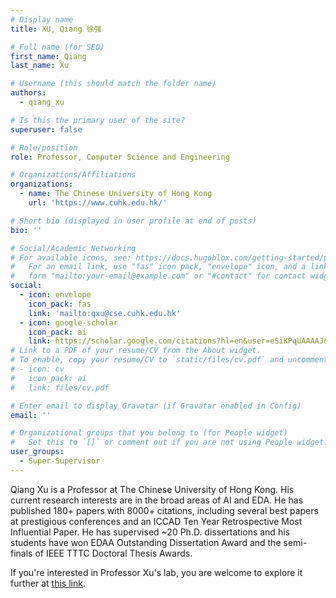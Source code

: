 ```yaml
---
# Display name
title: XU, Qiang 徐强

# Full name (for SEO)
first_name: Qiang
last_name: Xu

# Username (this should match the folder name)
authors:
  - qiang_xu

# Is this the primary user of the site?
superuser: false

# Role/position
role: Professor, Computer Science and Engineering

# Organizations/Affiliations
organizations:
  - name: The Chinese University of Hong Kong
    url: 'https://www.cuhk.edu.hk/'

# Short bio (displayed in user profile at end of posts)
bio: ''

# Social/Academic Networking
# For available icons, see: https://docs.hugoblox.com/getting-started/page-builder/#icons
#   For an email link, use "fas" icon pack, "envelope" icon, and a link in the
#   form "mailto:your-email@example.com" or "#contact" for contact widget.
social:
  - icon: envelope
    icon_pack: fas
    link: 'mailto:qxu@cse.cuhk.edu.hk'
  - icon: google-scholar
    icon_pack: ai
    link: https://scholar.google.com/citations?hl=en&user=eSiKPqUAAAAJ&view_op=list_works
# Link to a PDF of your resume/CV from the About widget.
# To enable, copy your resume/CV to `static/files/cv.pdf` and uncomment the lines below.
# - icon: cv
#   icon_pack: ai
#   link: files/cv.pdf

# Enter email to display Gravatar (if Gravatar enabled in Config)
email: ''

# Organizational groups that you belong to (for People widget)
#   Set this to `[]` or comment out if you are not using People widget.
user_groups:
  - Super-Supervisor
---
```


Qiang Xu is a Professor at The Chinese University of Hong Kong. His current research interests are in the broad areas of AI and EDA. He has published 180+ papers with 8000+ citations, including several best papers at prestigious conferences and an ICCAD Ten Year Retrospective Most Influential Paper. He has supervised ~20 Ph.D. dissertations and his students have won EDAA Outstanding Dissertation Award and the semi-finals of IEEE TTTC Doctoral Thesis Awards.

If you're interested in Professor Xu's lab, you are welcome to explore it further at [this link](https://cure-lab.github.io/).